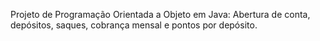 Projeto de Programação Orientada a Objeto em Java: Abertura de conta, depósitos, saques, cobrança mensal e pontos por depósito.
